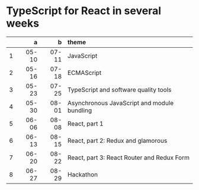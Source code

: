 # TypeScript for React in several weeks

| | a | b | theme |
| ---: | ---: | ---: | :--- |
| 1 | 05-10 | 07-11 | JavaScript |
| 2 | 05-16 | 07-18 | ECMAScript |
| 3 | 05-23 | 07-25 | TypeScript and software quality tools |
| 4 | 05-30 | 08-01 | Asynchronous JavaScript and module bundling |
| 5 | 06-06 | 08-08 | React, part 1 |
| 6 | 06-13 | 08-15 | React, part 2: Redux and glamorous |
| 7 | 06-20 | 08-22 | React, part 3: React Router and Redux Form |
| 8 | 06-27 | 08-29 | Hackathon |

